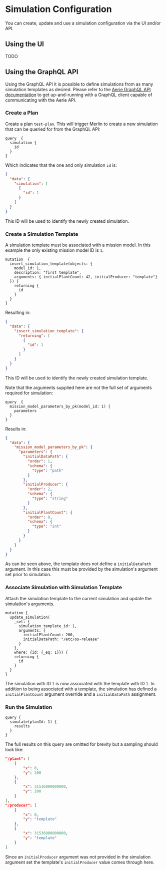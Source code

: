 # Simulation Configuration

You can create, update and use a simulation configuration via the UI and/or API.

## Using the UI

TODO

## Using the GraphQL API

Using the GraphQL API it is possible to define simulations from as many simulation templates as desired. Please refer to the [Aerie GraphQL API documentation](../graphql-api/index) to get up-and-running with a GraphQL client capable of communicating with the Aerie API.

### Create a Plan

Create a plan `test-plan`. This will trigger Merlin to create a new simulation that can be queried for from the GraphQL API:

```
query  {
  simulation {
    id
  }
}
```

Which indicates that the one and only simulation `id` is:

```json
{
  "data": {
    "simulation": [
      {
        "id": 1
      }
    ]
  }
}
```

This ID will be used to identify the newly created simulation.

### Create a Simulation Template

A simulation template must be associated with a mission model. In this example the only existing mission model ID is `1`.

```
mutation  {
  insert_simulation_template(objects: {
    model_id: 1,
    description: "first template",
    arguments: { initialPlantCount: 42, initialProducer: "template"}
  }) {
    returning {
      id
    }
  }
}
```

Resulting in:

```json
{
  "data": {
    "insert_simulation_template": {
      "returning": [
        {
          "id": 1
        }
      ]
    }
  }
}
```

This ID will be used to identify the newly created simulation template.

Note that the arguments supplied here are not the full set of arguments required for simulation:

```
query  {
  mission_model_parameters_by_pk(model_id: 1) {
    parameters
  }
}
```

Results in:

```json
{
  "data": {
    "mission_model_parameters_by_pk": {
      "parameters": {
        "initialDataPath": {
          "order": 1,
          "schema": {
            "type": "path"
          }
        },
        "initialProducer": {
          "order": 2,
          "schema": {
            "type": "string"
          }
        },
        "initialPlantCount": {
          "order": 0,
          "schema": {
            "type": "int"
          }
        }
      }
    }
  }
}
```

As can be seen above, the template does not define a `initialDataPath` argument.
In this case this must be provided by the simulation's argument set prior to simulation.

### Associate Simulation with Simulation Template

Attach the simulation template to the current simulation and update the simulation's arguments.

```
mutation {
  update_simulation(
    _set: {
      simulation_template_id: 1,
      arguments: {
        initialPlantCount: 200,
        initialDataPath: "/etc/os-release"
      }
    },
    where: {id: {_eq: 1}}) {
    returning {
      id
    }
  }
}
```

The simulation with ID `1` is now associated with the template with ID `1`.
In addition to being associated with a template, the simulation has defined a `initialPlantCount` argument override and a `initialDataPath` assignment.

### Run the Simulation

```
query {
  simulate(planId: 1) {
    results
  }
}
```

The full results on this query are omitted for brevity but a sampling should look like:

```json
"/plant": [
    {
        "x": 0,
        "y": 200
    },
    {
        "x": 31536000000000,
        "y": 200
    }
],
"/producer": [
    {
        "x": 0,
        "y": "template"
    },
    {
        "x": 31536000000000,
        "y": "template"
    }
]
```

Since an `initialProducer` argument was not provided in the simulation argument set the template's `initialProducer` value comes through here.
